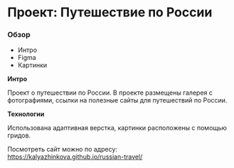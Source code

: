 # Проект: Путешествие по России

### Обзор
* Интро
* Figma
* Картинки

**Интро**

Проект о путешествии по России.
В проекте размещены галерея с фотографиями, ссылки на полезные сайты для путешествий по России.

**Технологии**

Использована адаптивная верстка, картинки расположены с помощью гридов.

Посмотреть сайт можно по адресу: https://kalyazhinkova.github.io/russian-travel/